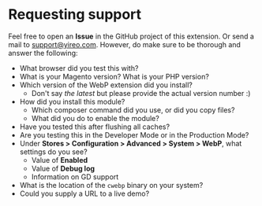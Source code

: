 # Requesting support
Feel free to open an **Issue** in the GitHub project of this extension. Or send a mail to support@yireo.com. However, do make sure to be thorough and answer the following:

- What browser did you test this with?
- What is your Magento version? What is your PHP version?
- Which version of the WebP extension did you install? 
    - Don't say *the latest* but please provide the actual version number :)
- How did you install this module? 
    - Which composer command did you use, or did you copy files? 
    - What did you do to enable the module?
- Have you tested this after flushing all caches?
- Are you testing this in the Developer Mode or in the Production Mode?
- Under **Stores > Configuration > Advanced > System > WebP**, what settings do you see?
    - Value of **Enabled** 
    - Value of **Debug log**
    - Information on GD support
- What is the location of the `cwebp` binary on your system?
- Could you supply a URL to a live demo?
